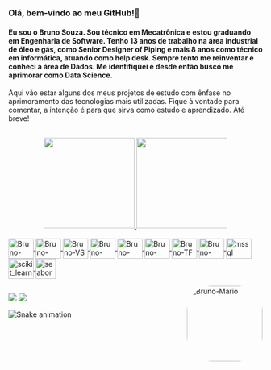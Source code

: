 ### Olá, bem-vindo ao meu GitHub!👋
#### Eu sou o Bruno Souza. Sou técnico em Mecatrônica e estou graduando em Engenharia de Software. Tenho 13 anos de trabalho na área industrial de óleo e gás, como Senior Designer of Piping e mais 8 anos como técnico em informática, atuando como help desk. Sempre tento me reinventar e conheci a área de Dados. Me identifiquei e desde então busco me aprimorar como Data Science.
Aqui vão estar alguns dos meus projetos de estudo com ênfase no aprimoramento das tecnologias mais utilizadas.
Fique à vontade para comentar, a intenção é para que sirva como estudo e aprendizado.
Até breve!
##
<div align="center">
  <a href="https://github.com/BrunoSouza-Data">
  <img height="180em" src="https://github-readme-stats.vercel.app/api?username=BrunoSouza-Data&show_icons=true&theme=dracula&include_all_commits=true&count_private=true"/>
  <img height="180em" src="https://github-readme-stats.vercel.app/api/top-langs/?username=BrunoSouza-Data&layout=compact&langs_count=7&theme=dracula"/>
</div>
<div style="display: inline_block"><br>  
  <img align="center" alt="Bruno-Jupyter" height="40" width="50"src="https://cdn.jsdelivr.net/gh/devicons/devicon/icons/python/python-original-wordmark.svg" />         
  <img align="center" alt="Bruno-Jupyter" height="40" width="50" src="https://cdn.jsdelivr.net/gh/devicons/devicon/icons/jupyter/jupyter-original-wordmark.svg" />     
  <img align="center" alt="Bruno-VS" height="40" width="50" src="https://cdn.jsdelivr.net/gh/devicons/devicon/icons/vscode/vscode-original-wordmark.svg" />
  <img align="center" alt="Bruno-Ana" height="40" width="50" src="https://cdn.jsdelivr.net/gh/devicons/devicon/icons/anaconda/anaconda-original-wordmark.svg" />  
  <img align="center" alt="Bruno-Pandas" height="40" width="50" src="https://cdn.jsdelivr.net/gh/devicons/devicon/icons/pandas/pandas-original-wordmark.svg" />
  <img align="center" alt="Bruno-NUmpy" height="40" width="50" src="https://cdn.jsdelivr.net/gh/devicons/devicon/icons/numpy/numpy-original-wordmark.svg" />
  <img align="center" alt="Bruno-TF" height="40" width="50" src="https://cdn.jsdelivr.net/gh/devicons/devicon/icons/tensorflow/tensorflow-original.svg" />
  <img align="center" alt="Bruno-MySQL" height="40" width="50" src="https://cdn.jsdelivr.net/gh/devicons/devicon/icons/mysql/mysql-original-wordmark.svg" />
  <img align="center" img src="https://www.svgrepo.com/show/303229/microsoft-sql-server-logo.svg" alt="mssql" width="50" height="40"/>
  <img align="center" img src="https://upload.wikimedia.org/wikipedia/commons/0/05/Scikit_learn_logo_small.svg" alt="scikit_learn" width="50" height="40"/>
  <img align="center" img src="https://seaborn.pydata.org/_images/logo-mark-lightbg.svg" alt="seaborn" width="40" height="40"/> </a> </p>
  <img align="right" alt="Bruno-Mario" height="150" style="border-radius:50px;" src="https://i.giphy.com/media/JcFUHp7b9mnj5a01AN/giphy.webp">
  
##

<div>
  <a href = "mailto:brunosouzadata@gmail.com"><img src="https://img.shields.io/badge/Gmail-D14836?style=for-the-badge&logo=gmail&logoColor=white" target="_blank"></a>
  <a href="https://www.linkedin.com/in/bas85" target="_blank"><img src="https://img.shields.io/badge/-LinkedIn-%230077B5?style=for-the-badge&logo=linkedin&logoColor=white" target="_blank"></a>

 ![Snake animation](https://github.com/BrunoSouza-Data/BrunoSouza-Data/blob/output/github-contribution-grid-snake.svg)
 
</div>
